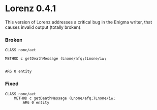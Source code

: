 Lorenz 0.4.1
============

This version of Lorenz addresses a critical bug in the Enigma writer, that causes invalid
output (totally broken).

### Broken
```
CLASS none/aet

METHOD c getDeathMessage (Lnone/afq;)Lnone/iw;


ARG 0 entity
```

### Fixed

```
CLASS none/aet
	METHOD c getDeathMessage (Lnone/afq;)Lnone/iw;
		ARG 0 entity
```
